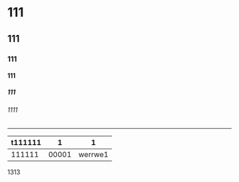 # 111
## 111
### 111
#### 111
##### 111
###### 1111

- - -

| t111111 | 1 | 1 |
| --- | --- | --- |
| 111111 | 00001 | werrwe1 |


1313

